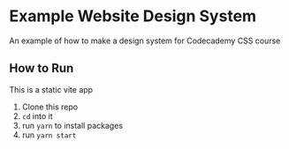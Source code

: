 # Example Website Design System

An example of how to make a design system for Codecademy CSS course

## How to Run

This is a static vite app

1. Clone this repo
2. `cd` into it
3. run `yarn` to install packages
4. run `yarn start`

